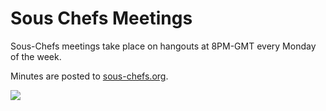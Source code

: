 # Sous Chefs Meetings

Sous-Chefs meetings take place on hangouts at 8PM-GMT every Monday of the week.

Minutes are posted to [sous-chefs.org](sous-chefs.org).

<a target="_blank" href="https://calendar.google.com/event?action=TEMPLATE&amp;tmeid=YXFjMXI4dG52aTJwMzN2aHVzdmc0ZnIzcmdfMjAxOTAyMThUMjAwMDAwWiBkYW4ubS53ZWJiQG0&amp;tmsrc=dan.m.webb%40gmail.com&amp;scp=ALL"><img border="0" src="https://www.google.com/calendar/images/ext/gc_button1_en-GB.gif"></a>
